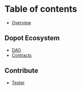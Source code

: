 # Table of contents

* [Overview](README.md)

## Dopot Ecosystem

* [DAO](dopot-ecosystem/dao.md)
* [Contracts](dopot-ecosystem/contracts.md)

## Contribute

* [Tester](contribute/tester.md)

